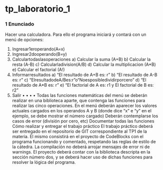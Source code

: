 # tp_laboratorio_1

### 1 Enunciado
Hacer una calculadora. Para ello el programa iniciará y contará con un menú de opciones:
1. Ingresar1eroperando(A=x)
2. Ingresar2dooperando(B=y)
3. Calculartodaslasoperaciones
a) Calcular la suma (A+B)
b) Calcular la resta (A-B)
c) Calcularladivision(A/B)
d) Calcular la multiplicacion (A*B) e) Calcular el factorial (A!)
4. Informarresultados
a) “El resultado de A+B es: r”
b) “El resultado de A-B es: r”
c) “ElresultadodeA/Bes:r”o“Noesposibledividirporcero” d) “El resultado de A*B es: r”
e) “El factorial de A es: r1 y El factorial de B es: r2”
5. Salir
• •
• •
Todas las funciones matemáticas del menú se deberán realizar en una biblioteca aparte, que contenga las funciones para realizar las cinco operaciones.
En el menú deberán aparecer los valores actuales cargados en los operandos A y B (donde dice “x” e “y” en el ejemplo, se debe mostrar el número cargado)
Deberán contemplarse los casos de error (división por cero, etc) Documentar todas las funciones
Cómo realizar y entregar el trabajo práctico
El trabajo práctico deberá ser entregado en el repositorio de GIT correspondiente al TP1 de la materia.
El mismo consistirá en el proyecto de CodeBlocks con el programa funcionando y comentado, respetando las reglas de estilo de la cátedra. La compilación no deberá arrojar mensajes de error ni de warnings.
El proyecto deberá contar con la biblioteca descripta en la sección número dos, y se deberá hacer uso de dichas funciones para resolver la lógica del programa.
